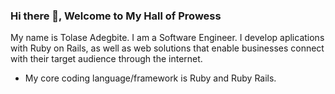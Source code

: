 ### Hi there 👋, Welcome to My Hall of Prowess 
My name is Tolase Adegbite. I am a Software Engineer. I develop aplications with Ruby on Rails, as well as web solutions that enable businesses connect with their target audience through the internet.

- My core coding language/framework is Ruby and Ruby Rails.

